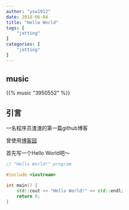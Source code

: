 ```yaml
---
author: "ysw1912"
date: 2018-06-04
title: "Hello World"
tags: [
    "jotting"
]
categories: [
    "jotting"
]
---
```

## music

{{% music "3950552" %}}

## 引言

一名程序员渣渣的第一篇github博客

曾使用[博客园](http://www.cnblogs.com/wayne793377164/)

首先写一个Hello World吧～

```cpp
// "Hello World!" program

#include <iostream>

int main() {
    std::cout << "Hello World!" << std::endl;
    return 0;
}
```
